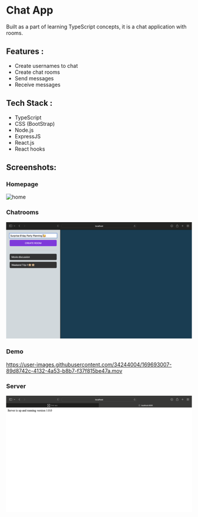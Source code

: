 # Chat App

Built as a part of learning TypeScript concepts, it is a chat application with rooms.

## Features :
- Create usernames to chat
- Create chat rooms
- Send messages
- Receive messages

## Tech Stack :
- TypeScript
- CSS (BootStrap)
- Node.js
- ExpressJS
- React.js
- React hooks

## Screenshots:

### Homepage

![home](https://user-images.githubusercontent.com/34244004/169693263-cb3808b9-0090-4268-8c18-63e7b3f70eec.gif)

### Chatrooms

![](/Screenshots/Chatroom.png)

### Demo

https://user-images.githubusercontent.com/34244004/169693007-89d8742c-4132-4a53-b8b7-f37f815be47a.mov

### Server

![](/Screenshots/Server.png)

